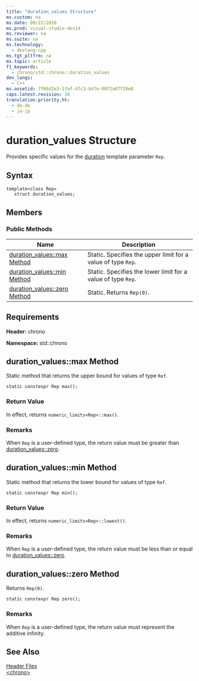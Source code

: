```yaml
---
title: "duration_values Structure"
ms.custom: na
ms.date: 09/22/2016
ms.prod: visual-studio-dev14
ms.reviewer: na
ms.suite: na
ms.technology: 
  - devlang-cpp
ms.tgt_pltfrm: na
ms.topic: article
f1_keywords: 
  - chrono/std::chrono::duration_values
dev_langs: 
  - C++
ms.assetid: 7f66d2e3-1faf-47c3-b47e-08f2a87f20e8
caps.latest.revision: 16
translation.priority.ht: 
  - de-de
  - ja-jp
---
```

# duration_values Structure
Provides specific values for the [duration](../vs140/duration-class.md) template parameter `Rep`.  
  
## Syntax  
  
```  
template<class Rep>  
   struct duration_values;  
```  
  
## Members  
  
### Public Methods  
  
|Name|Description|  
|----------|-----------------|  
|[duration_values::max Method](#duration_values__max_method)|Static. Specifies the upper limit for a value of type `Rep`.|  
|[duration_values::min Method](#duration_values__min_method)|Static. Specifies the lower limit for a value of type `Rep`.|  
|[duration_values::zero Method](#duration_values__zero_method)|Static. Returns `Rep(0)`.|  
  
## Requirements  
 **Header:** chrono  
  
 **Namespace:** std::chrono  
  
##  <a name="duration_values__max_method"></a>  duration_values::max Method  
 Static method that returns the upper bound for values of type `Ref`.  
  
```  
static constexpr Rep max();  
```  
  
### Return Value  
 In effect, returns `numeric_limits<Rep>::max()`.  
  
### Remarks  
 When `Rep` is a user-defined type, the return value must be greater than [duration_values::zero](#duration_values__zero_method).  
  
##  <a name="duration_values__min_method"></a>  duration_values::min Method  
 Static method that returns the lower bound for values of type `Ref`.  
  
```  
static constexpr Rep min();  
```  
  
### Return Value  
 In effect, returns `numeric_limits<Rep>::lowest()`.  
  
### Remarks  
 When `Rep` is a user-defined type, the return value must be less than or equal to [duration_values::zero](#duration_values__zero_method).  
  
##  <a name="duration_values__zero_method"></a>  duration_values::zero Method  
 Returns `Rep(0)`.  
  
```  
static constexpr Rep zero();  
```  
  
### Remarks  
 When `Rep` is a user-defined type, the return value must represent the additive infinity.  
  
## See Also  
 [Header Files](../vs140/c---standard-library-header-files.md)   
 [<chrono\>](../vs140/-chrono-.md)